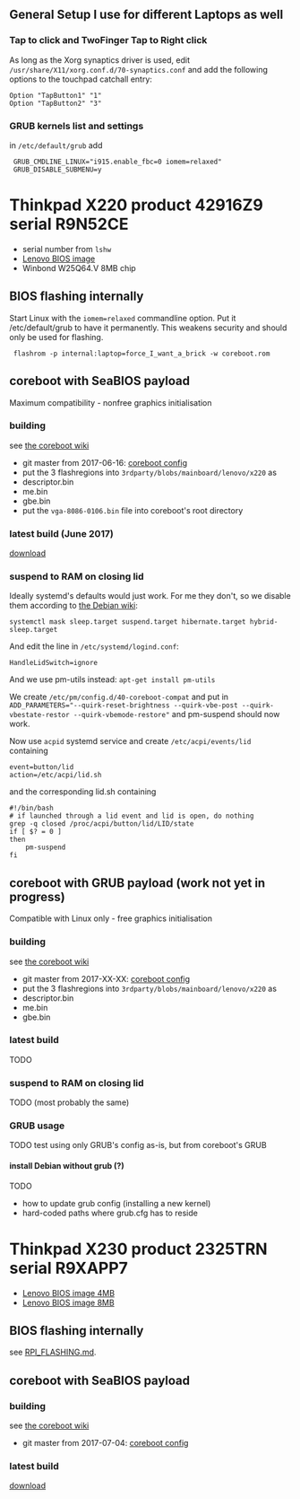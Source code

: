 ## General Setup I use for different Laptops as well

### Tap to click and TwoFinger Tap to Right click
As long as the Xorg synaptics driver is used, edit
`/usr/share/X11/xorg.conf.d/70-synaptics.conf` and add the following options to
the touchpad catchall entry:

    Option "TapButton1" "1"
    Option "TapButton2" "3"


### GRUB kernels list and settings
in `/etc/default/grub` add

     GRUB_CMDLINE_LINUX="i915.enable_fbc=0 iomem=relaxed"
     GRUB_DISABLE_SUBMENU=y




# Thinkpad X220 product 42916Z9 serial R9N52CE
* serial number from `lshw`
* [Lenovo BIOS image](https://github.com/merge/specs/raw/master/x220/R9N52CE_orig_flash.bin)
* Winbond W25Q64.V 8MB chip

## BIOS flashing internally
Start Linux with the `iomem=relaxed` commandline option. Put it /etc/default/grub
to have it permanently. This weakens security and should only be used for flashing.

     flashrom -p internal:laptop=force_I_want_a_brick -w coreboot.rom

## coreboot with SeaBIOS payload
Maximum compatibility - nonfree graphics initialisation

### building
see [the coreboot wiki](https://www.coreboot.org/Build_HOWTO)
* git master from 2017-06-16: [coreboot config](https://github.com/merge/specs/blob/master/x220/coreboot_R9N52CE_seabios.config)
* put the 3 flashregions into `3rdparty/blobs/mainboard/lenovo/x220` as
 * descriptor.bin
 * me.bin
 * gbe.bin
* put the `vga-8086-0106.bin` file into coreboot's root directory

### latest build (June 2017)
[download](https://github.com/merge/specs/raw/master/x220/R9N52CE_coreboot_seabios.rom)

### suspend to RAM on closing lid
Ideally systemd's defaults would just work. For me they don't, so we disable them
according to [the Debian wiki](https://wiki.debian.org/Suspend):

    systemctl mask sleep.target suspend.target hibernate.target hybrid-sleep.target

And edit the line in `/etc/systemd/logind.conf`:

    HandleLidSwitch=ignore

And we use pm-utils instead: `apt-get install pm-utils`

We create `/etc/pm/config.d/40-coreboot-compat` and put in
`ADD_PARAMETERS="--quirk-reset-brightness --quirk-vbe-post --quirk-vbestate-restor --quirk-vbemode-restore"`
and pm-suspend should now work.

Now use `acpid` systemd service and create `/etc/acpi/events/lid` containing

    event=button/lid
    action=/etc/acpi/lid.sh

and the corresponding lid.sh containing

    #!/bin/bash
    # if launched through a lid event and lid is open, do nothing
    grep -q closed /proc/acpi/button/lid/LID/state
    if [ $? = 0 ]
    then
    	pm-suspend
    fi

## coreboot with GRUB payload (work not yet in progress)
Compatible with Linux only - free graphics initialisation

### building
see [the coreboot wiki](https://www.coreboot.org/Build_HOWTO)
* git master from 2017-XX-XX: [coreboot config](https://github.com/merge/specs/blob/master/x220/R9N52CE_coreboot_grub.config)
* put the 3 flashregions into `3rdparty/blobs/mainboard/lenovo/x220` as
 * descriptor.bin
 * me.bin
 * gbe.bin

### latest build
TODO

### suspend to RAM on closing lid
TODO (most probably the same)

### GRUB usage
TODO test using only GRUB's config as-is, but from coreboot's GRUB

#### install Debian without grub (?)
TODO

* how to update grub config (installing a new kernel)
* hard-coded paths where grub.cfg has to reside






# Thinkpad X230 product 2325TRN serial R9XAPP7
* [Lenovo BIOS image 4MB](https://github.com/merge/specs/raw/master/x220/X230_R9XAPP7_4MB_bios_orig_flash.bin)
* [Lenovo BIOS image 8MB](https://github.com/merge/specs/raw/master/x220/X230_R9XAPP7_8MB_ifdmegbe_orig_flash.bin)

## BIOS flashing internally
see [RPI_FLASHING.md](RPI_FLASHING.md).

## coreboot with SeaBIOS payload

### building
see [the coreboot wiki](https://www.coreboot.org/Build_HOWTO)
* git master from 2017-07-04: [coreboot config](https://github.com/merge/specs/blob/master/x220/X230_R9XAPP7_coreboot_seabios.config)

### latest build
[download](https://github.com/merge/specs/raw/master/x220/X230_R9XAPP7_coreboot_seabios.rom)

